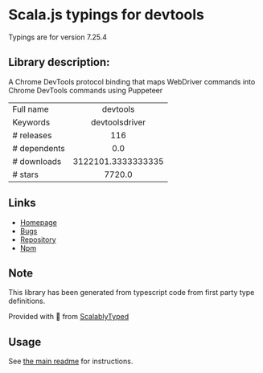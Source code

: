 
# Scala.js typings for devtools

Typings are for version 7.25.4

## Library description:
A Chrome DevTools protocol binding that maps WebDriver commands into Chrome DevTools commands using Puppeteer

|                    |                 |
| ------------------ | :-------------: |
| Full name          | devtools |
| Keywords           | devtoolsdriver |
| # releases         | 116 |
| # dependents       | 0.0 |
| # downloads        | 3122101.3333333335 |
| # stars            | 7720.0 |

## Links
- [Homepage](https://github.com/webdriverio/webdriverio/tree/main/packages/devtools)
- [Bugs](https://github.com/webdriverio/webdriverio/issues)
- [Repository](https://github.com/webdriverio/webdriverio)
- [Npm](https://www.npmjs.com/package/devtools)
    


## Note
This library has been generated from typescript code from first party type definitions.

Provided with :purple_heart: from [ScalablyTyped](https://github.com/oyvindberg/ScalablyTyped)

## Usage
See [the main readme](../../readme.md) for instructions.


